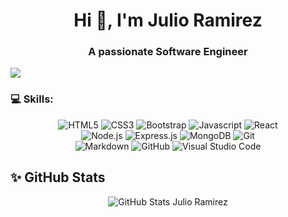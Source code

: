 <h1 align="center">Hi 👋, I'm Julio Ramirez</h1>
<h3 align="center">A passionate Software Engineer </h3>
<img align="center" src="https://user-images.githubusercontent.com/74038190/212749168-86d6c7ab-98da-409b-998f-c5b74721badd.gif">

<h3 align="left">💻 Skills:</h3>
<div align="center"> 
 <img src="https://img.shields.io/badge/HTML-239120?style=for-the-badge&logo=html5&logoColor=white" alt="HTML5">
  <img src="https://img.shields.io/badge/CSS3-1572B6?style=for-the-badge&logo=css3&logoColor=white" alt="CSS3">
  <img src="https://img.shields.io/badge/Bootstrap-563D7C?style=for-the-badge&logo=bootstrap&logoColor=white" alt="Bootstrap">
  <img src="https://img.shields.io/badge/JavaScript-F7DF1E?style=for-the-badge&logo=javascript&logoColor=black" alt="Javascript">
  <img src="https://img.shields.io/badge/React-20232A?style=for-the-badge&logo=react&logoColor=61DAFB" alt="React">
  <br>
    <img src="https://img.shields.io/badge/Node.js-43853D?style=for-the-badge&logo=node.js&logoColor=white" alt="Node.js">
    <img src="https://img.shields.io/badge/Express.js-404D59?style=for-the-badge" alt="Express.js">
    <img src="https://img.shields.io/badge/MongoDB-4EA94B?style=for-the-badge&logo=mongodb&logoColor=white" alt="MongoDB">
  <img src="https://img.shields.io/badge/GIT-E44C30?style=for-the-badge&logo=git&logoColor=white" alt="Git">
  <br>
  <img src="https://img.shields.io/badge/Markdown-000000?style=for-the-badge&logo=markdown&logoColor=white" alt="Markdown">
  <img src="https://img.shields.io/badge/GitHub-100000?style=for-the-badge&logo=github&logoColor=white" alt="GitHub">
  <img src="https://img.shields.io/badge/Visual_Studio_Code-0078D4?style=for-the-badge&logo=visual%20studio%20code&logoColor=white" alt="Visual Studio Code">
 </div>

## ✨ GitHub Stats

<div align="center">
  <img src="https://github-readme-stats.vercel.app/api/?username=rzvdev1&count_private=true&bg_color=1a1b27&hide_border=true&title_color=70a5fd&text_color=38bdae&show_icons=true&icon_color=bf91f3""https://github.com/anuraghazra/github-readme-stats" alt="GitHub Stats Julio Ramirez">
</div>
